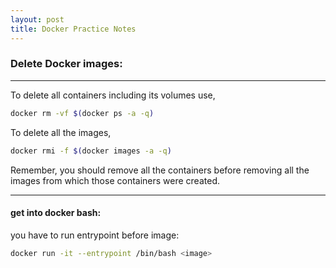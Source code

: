 ```yaml
---
layout: post
title: Docker Practice Notes
---
```


### Delete Docker images:

---

To delete all containers including its volumes use,

```sh
docker rm -vf $(docker ps -a -q)
```



To delete all the images,

```sh
docker rmi -f $(docker images -a -q)
```

Remember, you should remove all the containers before removing all the images from which those containers were created.

---


#### get into docker bash:

you have to run entrypoint before image:
```sh
docker run -it --entrypoint /bin/bash <image>
```
